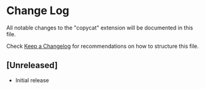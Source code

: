 # Change Log

All notable changes to the "copycat" extension will be documented in this file.

Check [Keep a Changelog](http://keepachangelog.com/) for recommendations on how to structure this file.

## [Unreleased]

- Initial release